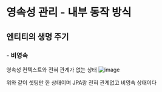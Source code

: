 

# 영속성 관리 - 내부 동작 방식
## 엔티티의 생명 주기
### - 비영속
영속성 컨텍스트와 전혀 관계가 없는 상태
![image](https://user-images.githubusercontent.com/64236372/135511652-cbe98308-eb2e-4f86-8269-7c6daf0ab749.png)

위와 같이 셋팅만 한 상태이며
JPA랑 전혀 관계없고 비영속 상태이다

